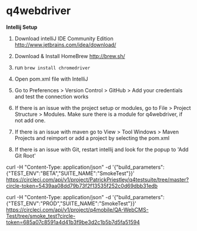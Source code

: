 q4webdriver
==============

**Intellij Setup**

1. Download intelliJ IDE Community Edition http://www.jetbrains.com/idea/download/

2. Download & Install HomeBrew http://brew.sh/

3. run `brew install chromedriver`

4. Open pom.xml file with IntelliJ

5. Go to Preferences > Version Control > GitHub > Add your credentials and test the connection works

6. If there is an issue with the project setup or modules, go to File > Project Structure > Modules. Make sure there is a
module for q4webdriver, if not add one.

7. If there is an issue with maven go to View > Tool Windows > Maven Projects and reimport or add a project by selecting the pom.xml

8. If there is an issue with Git, restart intellij and look for the popup to 'Add Git Root'



curl -H "Content-Type: application/json" -d '{"build_parameters": {"TEST_ENV":"BETA","SUITE_NAME":"SmokeTest"}}' https://circleci.com/api/v1/project/PatrickPriestley/q4testsuite/tree/master?circle-token=5439aa08dd79b73f2f13535f252c0d69dbb31edb

curl -H "Content-Type: application/json" -d '{"build_parameters": {"TEST_ENV":"PROD","SUITE_NAME":"SmokeTest"}}' https://circleci.com/api/v1/project/q4mobile/QA-WebCMS-Test/tree/smoke_test?circle-token=685a07c8591a4d41b3f9be3d2c1b5b7d5fa51594
